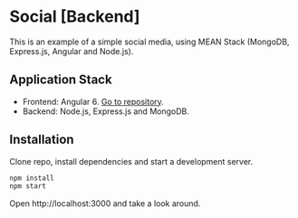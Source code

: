 # Social [Backend]

This is an example of a simple social media, using MEAN Stack (MongoDB, Express.js, Angular and Node.js).

## Application Stack

* Frontend: Angular 6. [Go to repository](https://github.com/maurobonfietti/social).
* Backend: Node.js, Express.js and MongoDB.

## Installation

Clone repo, install dependencies and start a development server.

``` bash
npm install
npm start
```

Open http://localhost:3000 and take a look around.
